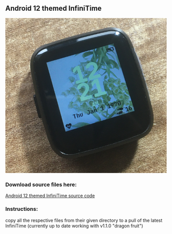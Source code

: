 ## Android 12 themed InfiniTime
![Droid](https://raw.githubusercontent.com/ZephyrLabs/Watchfaces/gh-pages/docs/Droid12/Droid.png "Droid")

### Download source files here:
[Android 12 themed InfiniTime source code](https://raw.githubusercontent.com/ZephyrLabs/Watchfaces/gh-pages/docs/Droid12/Droid12.zip)

### Instructions:
copy all the respective files from their given directory to a pull of the latest InfiniTime (currently up to date working with v1.1.0 "dragon fruit")
